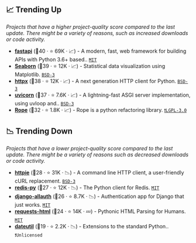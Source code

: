 ## 📈 Trending Up

_Projects that have a higher project-quality score compared to the last update. There might be a variety of reasons, such as increased downloads or code activity._

- <b><a href="https://github.com/tiangolo/fastapi">fastapi</a></b> (🥇40 ·  ⭐ 69K · 📈) - A modern, fast, web framework for building APIs with Python 3.6+ based.. <code><a href="http://bit.ly/34MBwT8">MIT</a></code>
- <b><a href="https://github.com/mwaskom/seaborn">Seaborn</a></b> (🥇39 ·  ⭐ 12K · 📈) - Statistical data visualization using Matplotlib. <code><a href="http://bit.ly/3aKzpTv">BSD-3</a></code>
- <b><a href="https://github.com/encode/httpx">httpx</a></b> (🥈38 ·  ⭐ 12K · 📈) - A next generation HTTP client for Python. <code><a href="http://bit.ly/3aKzpTv">BSD-3</a></code>
- <b><a href="https://github.com/encode/uvicorn">uvicorn</a></b> (🥇37 ·  ⭐ 7.6K · 📈) - A lightning-fast ASGI server implementation, using uvloop and.. <code><a href="http://bit.ly/3aKzpTv">BSD-3</a></code>
- <b><a href="https://github.com/python-rope/rope">Rope</a></b> (🥇32 ·  ⭐ 1.8K · 📈) - Rope is a python refactoring library. <code><a href="http://bit.ly/37RvQcA">❗️LGPL-3.0</a></code>

## 📉 Trending Down

_Projects that have a lower project-quality score compared to the last update. There might be a variety of reasons such as decreased downloads or code activity._

- <b><a href="https://github.com/httpie/cli">httpie</a></b> (🥈28 ·  ⭐ 31K · 📉) - A command line HTTP client, a user-friendly cURL replacement. <code><a href="http://bit.ly/3aKzpTv">BSD-3</a></code>
- <b><a href="https://github.com/redis/redis-py">redis-py</a></b> (🥈27 ·  ⭐ 12K · 📉) - The Python client for Redis. <code><a href="http://bit.ly/34MBwT8">MIT</a></code>
- <b><a href="https://github.com/pennersr/django-allauth">django-allauth</a></b> (🥉26 ·  ⭐ 8.7K · 📉) - Authentication app for Django that just works. <code><a href="http://bit.ly/34MBwT8">MIT</a></code>
- <b><a href="https://github.com/psf/requests-html">requests-html</a></b> (🥈24 ·  ⭐ 14K · 💤) - Pythonic HTML Parsing for Humans. <code><a href="http://bit.ly/34MBwT8">MIT</a></code>
- <b><a href="https://github.com/dateutil/dateutil">dateutil</a></b> (🥉19 ·  ⭐ 2.2K · 📉) - Extensions to the standard Python.. <code>❗Unlicensed</code>

